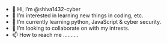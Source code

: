 - 👋 Hi, I’m @shiva1432-cyber
- 👀 I’m interested in learning new things in coding, etc. 
- 🌱 I’m currently learning python, JavaScript & cyber security. 
- 💞️ I’m looking to collaborate on with my intrests. 
- 📫 How to reach me .......... 

<!---
shiva1432-cyber/shiva1432-cyber is a ✨ special ✨ repository because its `README.md` (this file) appears on your GitHub profile.
You can click the Preview link to take a look at your changes.
--->
